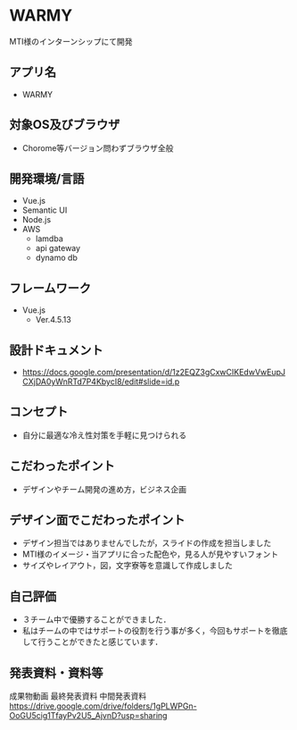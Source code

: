 # WARMY
MTI様のインターンシップにて開発

## アプリ名
- WARMY

## 対象OS及びブラウザ
- Chorome等バージョン問わずブラウザ全般

## 開発環境/言語
- Vue.js
- Semantic UI
- Node.js
- AWS
  - lamdba
  - api gateway
  - dynamo db

## フレームワーク
- Vue.js
  - Ver.4.5.13

## 設計ドキュメント
- https://docs.google.com/presentation/d/1z2EQZ3gCxwCIKEdwVwEupJCXjDA0yWnRTd7P4KbycI8/edit#slide=id.p


## コンセプト
- 自分に最適な冷え性対策を手軽に見つけられる

## こだわったポイント
- デザインやチーム開発の進め方，ビジネス企画

## デザイン面でこだわったポイント
- デザイン担当ではありませんでしたが，スライドの作成を担当しました
- MTI様のイメージ・当アプリに合った配色や，見る人が見やすいフォント
- サイズやレイアウト，図，文字寮等を意識して作成しました

## 自己評価
- ３チーム中で優勝することができました．
- 私はチームの中ではサポートの役割を行う事が多く，今回もサポートを徹底して行うことができたと感じています．


## 発表資料・資料等
成果物動画
最終発表資料
中間発表資料
https://drive.google.com/drive/folders/1gPLWPGn-OoGU5cig1TfayPv2U5_AjvnD?usp=sharing
